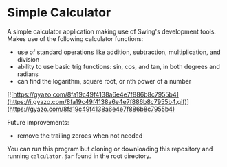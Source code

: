 Simple Calculator
===
A simple calculator application making use of Swing's development tools. Makes use of the following calculator functions:  
* use of standard operations like addition, subtraction, multiplication, and division  
* ability to use basic trig functions: sin, cos, and tan, in both degrees and radians  
* can find the logarithm, square root, or nth power of a number  
  
[![https://gyazo.com/8fa19c49f4138a6e4e7f886b8c7955b4](https://i.gyazo.com/8fa19c49f4138a6e4e7f886b8c7955b4.gif)](https://gyazo.com/8fa19c49f4138a6e4e7f886b8c7955b4)  
  
Future improvements:  
* remove the trailing zeroes when not needed  
  
You can run this program but cloning or downloading this repository and running `calculator.jar` found in the root directory.